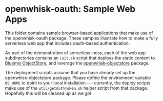 # openwhisk-oauth: Sample Web Apps

This folder contains sample browser-based applications that make use
of the openwhisk-oauth package. These samples illustrate how to make a
fully serverless web app that includes oauth-based authentication.

As part of the demonstration of serverless-ness, each of the web app
subdirectories contains an `init.sh` script that deploys the static
content
to
[Bluemix ObjectStore](https://console.ng.bluemix.net/catalog/object-storage/),
and leverage
the
[openwhisk-objectstore](https://github.com/starpit/openwhisk-objectstore) package.

The deployment scripts assume that you have already set up the
openwhisk-objectstore package. Please define the environment variable
`OS_HOME` to point to your local installation --- currently, the
deploy scripts make use of the `util/getAuthToken.sh` helper script
from that package. Hopefully this will be cleaned up as we go!
